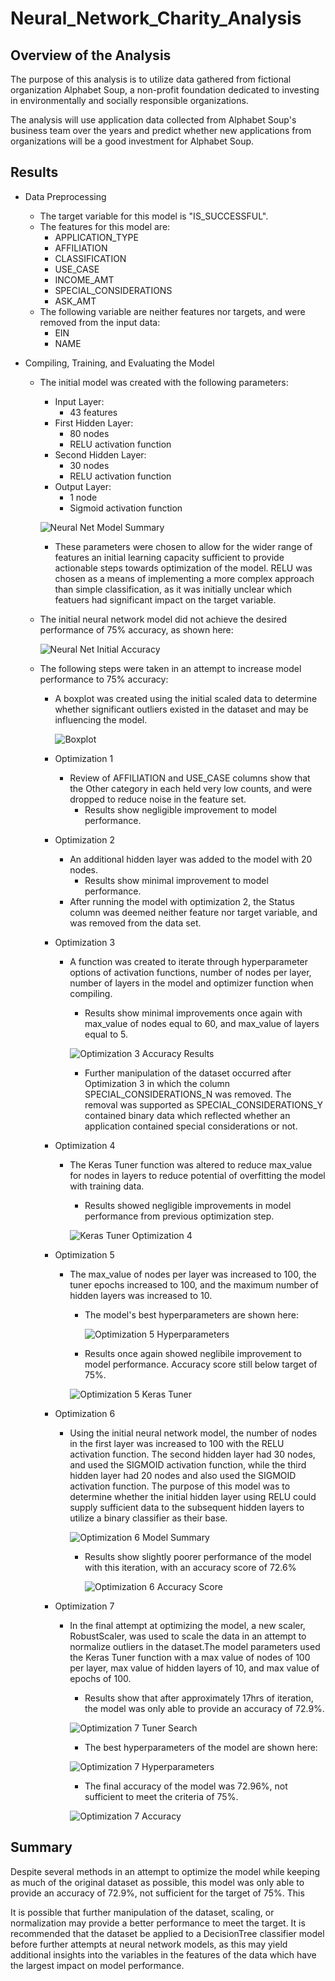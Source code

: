 # Neural_Network_Charity_Analysis

## Overview of the Analysis
The purpose of this analysis is to utilize data gathered from fictional organization Alphabet Soup, a non-profit foundation dedicated to investing in environmentally and socially responsible organizations. 

The analysis will use application data collected from Alphabet Soup's business team over the years and predict whether new applications from organizations will be a good investment for Alphabet Soup.
## Results
- Data Preprocessing
    - The target variable for this model is "IS_SUCCESSFUL".
    - The features for this model are:
        - APPLICATION_TYPE
        - AFFILIATION
        - CLASSIFICATION
        - USE_CASE
        - INCOME_AMT
        - SPECIAL_CONSIDERATIONS
        - ASK_AMT
    - The following variable are neither features nor targets, and were removed from the input data:
        - EIN
        - NAME

- Compiling, Training, and Evaluating the Model
    - The initial model was created with the following parameters:
        - Input Layer:
            - 43 features
        - First Hidden Layer:
            - 80 nodes
            - RELU activation function
        - Second Hidden Layer:
            - 30 nodes
            - RELU activation function
        - Output Layer:
            - 1 node
            - Sigmoid activation function

        ![Neural Net Model Summary](https://github.com/JorMerr/Neural_Network_Charity_Analysis/blob/main/Resources/img/Deliv2-nn-summary.JPG)

        - These parameters were chosen to allow for the wider range of features an initial learning capacity sufficient to provide actionable steps towards optimization of the model. RELU was chosen as a means of implementing a more complex approach than simple classification, as it was initially unclear which featuers had significant impact on the target variable.
    - The initial neural network model did not achieve the desired performance of 75% accuracy, as shown here:

        ![Neural Net Initial Accuracy](https://github.com/JorMerr/Neural_Network_Charity_Analysis/blob/main/Resources/img/Deliv2-initial-neural-net.JPG)

    - The following steps were taken in an attempt to increase model performance to 75% accuracy:

        - A boxplot was created using the initial scaled data to determine whether significant outliers existed in the dataset and may be influencing the model.

            ![Boxplot](https://github.com/JorMerr/Neural_Network_Charity_Analysis/blob/main/Resources/img/boxplot.JPG)

        - Optimization 1
            - Review of AFFILIATION and USE_CASE columns show that the Other category in each held very low counts, and were dropped to reduce noise in the feature set.
                - Results show negligible improvement to model performance.

        - Optimization 2
            - An additional hidden layer was added to the model with 20 nodes.
                - Results show minimal improvement to model performance.
            - After running the model with optimization 2, the Status column was deemed neither feature nor target variable, and was removed from the data set.
        
        - Optimization 3
            - A function was created to iterate through hyperparameter options of activation functions, number of nodes per layer, number of layers in the model and optimizer function when compiling.
                - Results show minimal improvements once again with max_value of nodes equal to 60, and max_value of layers equal to 5.

                ![Optimization 3 Accuracy Results](https://github.com/JorMerr/Neural_Network_Charity_Analysis/blob/main/Resources/img/Opt3-Keras-Tuner.JPG)

                - Further manipulation of the dataset occurred after Optimization 3 in which the column SPECIAL_CONSIDERATIONS_N was removed. The removal was supported as SPECIAL_CONSIDERATIONS_Y contained binary data which reflected whether an application contained special considerations or not.
            
        - Optimization 4
            - The Keras Tuner function was altered to reduce max_value for nodes in layers to reduce potential of overfitting the model with training data.
                - Results showed negligible improvements in model performance from previous optimization step.

                ![Keras Tuner Optimization 4](https://github.com/JorMerr/Neural_Network_Charity_Analysis/blob/main/Resources/img/kt.search1.JPG)
        
        - Optimization 5
            - The max_value of nodes per layer was increased to 100, the tuner epochs increased to 100, and the maximum number of hidden layers was increased to 10.

                - The model's best hyperparameters are shown here:

                    ![Optimization 5 Hyperparameters](https://github.com/JorMerr/Neural_Network_Charity_Analysis/blob/main/Resources/img/kt.hp.best1.JPG)

                - Results once again showed neglibile improvement to model performance. Accuracy score still below target of 75%.

                ![Optimization 5 Keras Tuner](https://github.com/JorMerr/Neural_Network_Charity_Analysis/blob/main/Resources/img/opt5-Keras-Tuner.JPG)

        - Optimization 6
            - Using the initial neural network model, the number of nodes in the first layer was increased to 100 with the RELU activation function. The second hidden layer had 30 nodes, and used the SIGMOID activation function, while the third hidden layer had 20 nodes and also used the SIGMOID activation function. The purpose of this model was to determine whether the initial hidden layer using RELU could supply sufficient data to the subsequent hidden layers to utilize a binary classifier as their base.

                ![Optimization 6 Model Summary](https://github.com/JorMerr/Neural_Network_Charity_Analysis/blob/main/Resources/img/opt6-model-summary.JPG)

                - Results show slightly poorer performance of the model with this iteration, with an accuracy score of 72.6%

                    ![Optimization 6 Accuracy Score](https://github.com/JorMerr/Neural_Network_Charity_Analysis/blob/main/Resources/img/opt6-accuracy.JPG)

        - Optimization 7
            - In the final attempt at optimizing the model, a new scaler, RobustScaler, was used to scale the data in an attempt to normalize outliers in the dataset.The model parameters used the Keras Tuner function with a max value of nodes of 100 per layer, max value of hidden layers of 10, and max value of epochs of 100.

                - Results show that after approximately 17hrs of iteration, the model was only able to provide an accuracy of 72.9%.

                ![Optimization 7 Tuner Search](https://github.com/JorMerr/Neural_Network_Charity_Analysis/blob/main/Resources/img/opt7-tuner.JPG)

                - The best hyperparameters of the model are shown here:

                ![Optimization 7 Hyperparameters](https://github.com/JorMerr/Neural_Network_Charity_Analysis/blob/main/Resources/img/opt7-hp.JPG)

                - The final accuracy of the model was 72.96%, not sufficient to meet the criteria of 75%.

                ![Optimization 7 Accuracy](https://github.com/JorMerr/Neural_Network_Charity_Analysis/blob/main/Resources/img/opt7-accuracy.JPG)


## Summary
Despite several methods in an attempt to optimize the model while keeping as much of the original dataset as possible, this model was only able to provide an accuracy of 72.9%, not sufficient for the target of 75%. This

It is possible that further manipulation of the dataset, scaling, or normalization may provide a better performance to meet the target. It is recommended that the dataset be applied to a DecisionTree classifier model before further attempts at neural network models, as this may yield additional insights into the variables in the features of the data which have the largest impact on model performance. 